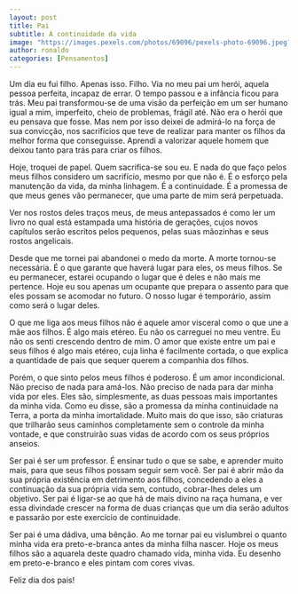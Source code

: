 ```yaml
---
layout: post
title: Pai
subtitle: A continuidade da vida
image: "https://images.pexels.com/photos/69096/pexels-photo-69096.jpeg?auto=compress&cs=tinysrgb&dpr=3&h=750&w=1260"
author: ronaldo
categories: [Pensamentos]
---
```


Um dia eu fui filho. Apenas isso. Filho. Via no meu pai um herói, aquela pessoa
perfeita, incapaz de errar. O tempo passou e a infância ficou para trás. Meu pai
transformou-se de uma visão da perfeição em um ser humano igual a mim,
imperfeito, cheio de problemas, frágil até. Não era o herói que eu pensava que
fosse. Mas nem por isso deixei de admirá-lo na força de sua convicção, nos
sacrifícios que teve de realizar para manter os filhos da melhor forma que
conseguisse. Aprendi a valorizar aquele homem que deixou tanto para trás para
criar os filhos.

Hoje, troquei de papel. Quem sacrifica-se sou eu. E nada do que faço pelos meus
filhos considero um sacrifício, mesmo por que não é. É o esforço pela manutenção
da vida, da minha linhagem. É a continuidade. É a promessa de que meus genes vão
permanecer, que uma parte de mim será perpetuada.

Ver nos rostos deles traços meus, de meus antepassados é como ler um livro no
qual está estampada uma história de gerações, cujos novos capítulos serão
escritos pelos pequenos, pelas suas mãozinhas e seus rostos angelicais.

Desde que me tornei pai abandonei o medo da morte. A morte tornou-se necessária.
É o que garante que haverá lugar para eles, os meus filhos. Se eu permanecer,
estarei ocupando o lugar que é deles e não mais me pertence. Hoje eu sou apenas
um ocupante que prepara o assento para que eles possam se acomodar no futuro. O
nosso lugar é temporário, assim como será o lugar deles.

O que me liga aos meus filhos não é aquele amor visceral como o que une a mãe
aos filhos. É algo mais etéreo. Eu não os carreguei no meu ventre. Eu não os
senti crescendo dentro de mim. O amor que existe entre um pai e seus filhos é
algo mais etéreo, cuja linha é facilmente cortada, o que explica a quantidade de
pais que sequer querem a companhia dos filhos.

Porém, o que sinto pelos meus filhos é poderoso. É um amor incondicional. Não
preciso de nada para amá-los. Não preciso de nada para dar minha vida por eles.
Eles são, simplesmente, as duas pessoas mais importantes da minha vida. Como eu
disse, são a promessa da minha continuidade na Terra, a porta da minha
imortalidade. Muito mais do que isso, são criaturas que trilharão seus caminhos
completamente sem o controle da minha vontade, e que construirão suas vidas de
acordo com os seus próprios anseios.

Ser pai é ser um professor. É ensinar tudo o que se sabe, e aprender muito mais,
para que seus filhos possam seguir sem você. Ser pai é abrir mão da sua própria
existência em detrimento aos filhos, concedendo a eles a continuação da sua
própria vida sem, contudo, cobrar-lhes deles um objetivo. Ser pai é ligar-se ao
que há de mais divino na raça humana, e ver essa divindade crescer na forma de
duas crianças que um dia serão adultos e passarão por este exercício de
continuidade.

Ser pai é uma dádiva, uma bênção. Ao me tornar pai eu vislumbrei o quanto minha
vida era preto-e-branca antes da minha filha nascer. Hoje os meus filhos são a
aquarela deste quadro chamado vida, minha vida. Eu desenho em preto-e-branco e
eles pintam com cores vivas.

Feliz dia dos pais!
